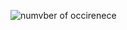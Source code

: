 ![numvber of occirenece](https://user-images.githubusercontent.com/83157814/218305311-cbf9f8e9-d61c-4e05-8e90-4f4c3cc5a8ed.jpg)
